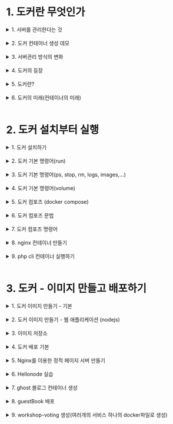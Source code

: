 # 1. 도커란 무엇인가

<details markdown="1">
<summary>1. 서버를 관리한다는 것</summary>

## 1. 서버를 관리한다는것

### 개요
- 도커는 컨테이너 기반의 오픈소스 가상화 플랫폼
- 다른 도구와 마찬가지로 어떤 문제를 해결하기 위해 만들어졌고
그 방법이 많은 사람들에게 인기를 끌면서 널리 사용

</details>
</br>

<details markdown="1">
<summary>2. 도커 컨테이너 생성 데모</summary>

</details>
</br>

<details markdown="1">
<summary>3. 서버관리 방식의 변화</summary>

## 1. 서버관리 방식의 변화

- 가상머신처럼 독립적으로 실행되지만
- 가상머신보다 빠르고
- 가상머신보다 쉽고
- 가상머신보다 효율적입니다

</details>
</br>

<details markdown="1">
<summary>4. 도커의 등장</summary>

## 1. 도커의 등장

- 2013년에 DotCloud(현 Docker)에서 첫 공개
- 컨테이너: 격리된 환경에서 작동하는 프로세스
- 리눅스 커널의 여러 기술을 활용
- 하드웨어 가상화 기술보다 가벼움
- 이미지 단위로 프로세스 실행 환경을 구성

</details>
</br>

<details markdown="1">
<summary>5. 도커란?</summary>

## 5. 도커란?

### 도커의 특징 - 확장성/이식성
- 도커가 설치되어 있다면 어디서든 컨테이너를 실행할 수 있음
- 특정 회사나 서비스에 종속적이지 않음
- 쉽게 개발서버를 만들 수 있고 테스트서버 생성도 간편함

</br>

### 도커의 특징 - 표준성
- 도커를 사용하지 않는 경우 ruby, nodejs, go, php로 만든 서비스들의 배포 방식은
제각각 다름
- 컨테이너라는 표준으로 서버를 배포하므로 모든 서비스들의 배포과정이 동일해짐

</br>

### 도커의 특징 - 이미지
- 이미지에서 컨테이너를 생성하기 때문에 반드시 이미지를 만드는 과정이 필요
- Dockerfile을 이용하여 이미지를 만들고 처음부터 재현 가능
- 빌드 서버에서 이미지를 만들면 해당 이미지를 이미지 저장소에 저장하고 운영서버
에서 이미지를 불러옴

</br>

### 도커의 특징 - 설정관리
- 설정은 보통 환경변수로 제어함
- MYSQL_PASS=password와 같이 컨테이너를 띄울때 환경변수를 같이 지정
- 하나의 이미지가 환경변수에 따라 동적으로 설정파일을 생성하도록 만들어져야함

</br>

### 도커의 특징 - 자원관리
 컨테이너는 삭제 후 새로 만들면 모든 데이터가 초기화됨
- 업로드 파일을 외부 스토리지와 링크하여 사용하거나 S3같은 별도의 저장소가 필요
- 세션이나 캐시를 memcached나 redis와 같은 외부로 분리

</br>

### 도커가 가져온 변화
- 클라우드 이미지보다 관리하기 쉬움
- 다른 프로세스와 격리되어 가상머신처럼 사용하지만 성능저하 (거의) 없음
- 복잡한 기술(namespace, cgroups, network, ...)을 몰라도 사용할 수 있음
- 이미지 빌드 기록이 남음(깃을통해)
- 코드와 설정으로 관리 > 재현 및 수정 가능
- 오픈소스 > 특정 회사 기술에 종속적이지 않음
</details>
</br>

<details markdown="1">
<summary>6. 도커의 미래(컨테이너의 미래)</summary>

## 6. 도커의 미래(컨테이너의 미래)
- 여러대의 서버와 여러개의 서비스를 관리하기 쉽게
### 스케줄링
- 컨테이너를 적당한 서버에 배포해 주는 작업
- 여러 대의 서버 중 가장 할일 없는 서버에 배포하거나 그냥 차례대로 배포 또는 아예
랜덤하게 배포
- 컨테이너 개수를 여러 개로 늘리면 적당히 나눠서 배포하고 서버가 죽으면 실행 중
이던 컨테이너를 다른 서버에 띄워줌

</br>

### 클러스터링
- 여러 개의 서버를 하나의 서버처럼 사용
- 작게는 몇 개 안 되는 서버부터 많게는 수천 대의 서버를 하나의 클러스터로
- 여기저기 흩어져 있는 컨테이너도 가상 네트워크를 이용하여 마치 같은 서버에 있
는 것처럼 쉽게 통신

</br>

### 서비스 디스커버리
- 서비스를 찾아주는 기능
- 클러스터 환경에서 컨테이너는 어느 서버에 생성될지 알 수 없고 다른 서버로 이동
할 수도 있음
- 따라서 컨테이너와 통신을 하기 위해서 어느 서버에서 실행중인지 알아야 하고 컨테
이너가 생성되고 중지될 때 어딘가에 IP와 Port같은 정보를 업데이트해줘야 함
- 키-벨류 스토리지에 정보를 저장할 수도 있고 내부 DNS 서버를 이용

</details>
</br>

# 2. 도커 설치부터 실행
<details markdown="1">
<summary>1. 도커 설치하기</summary>

## 1. 도커 설치하기
### MacOS or Windows
- 도커는 기본적으로 linux를 지원하기 때문에 MacOS와 Windows에 설치되는
Docker는 가상머신에 설치됨
- MacOS는 xhyve를 사용하고 Windows는 Hyper-V 사용
- Windows Pro에서만 설치가 가능했으나 Windows WSL 2를 이용하여 Home
버전도 설치 가능
- 그 외에 Windows 사용자는 VirtualBox에 ubuntu 리눅스를 설치하여 실습

</details>
</br>

<details markdown="1">
<summary>2. 도커 기본 명령어(run)</summary>

## 2. 도커 기본 명령어(run)
### run -컨테이너 실행

```
docker run [OPTIONS] IMAGE[:TAG|@DIGEST] [COMMAND] [ARG...]
```

|명령어|내용|
|------|---|
|-d|detached mode (백그라운드 모드)|
|-p|호스트와 컨테이너의 포트를 연결|
|-v|호스트와 컨테이너의 디렉토리를 연결|
|-e|컨테이너 내에서 사용할 환경변수 설정|
|--name|컨테이너 이름 설정|
|--rm|프로세스 종료시 컨테이너 자동 제거|
|-it|-i와 -t를 동시에 사용한 것으로 터미널 입력을 위한 옵션|
|--network|네트워크 연결|

</br>

### ubuntu 20.04 컨테이너 만들기
```
docker run ubuntu:20.04
```
- run 명령어를 사용하면 사용할 이미지가 저장되어 있는지 확인하고 없다면 다운로드
(pull) 한 후 컨테이너를 생성(create)하고 시작(start)합니다.
- 컨테이너는 정상적으로 실행됐지만 뭘 하라고 명령어를 전달하지 않았기 때문에 컨테
이너는 생성되자마자 종료됩니다. 
- 컨테이너는 프로세스이기 때문에 실행중인 프로세
스가 없으면 컨테이너는 종료됩니다.
- 조금 더 자세하게 설명하면 도커 이미지마다 컨테이너가 만들어질때 실행할 명령어를
지정할 수 있고 ubuntu:20.04는 "/bin/bash"가 지정되어 쉘이 실행되야 하지만, 입
력을 받을 수 있도록 "-it"옵션을 입력하지 않았기 때문에 바로 실행이 종료되었습니
다.

</br>

### /bin/sh 실행하기
```
docker run --rm -it ubuntu:20.04 /bin/sh
```

- 컨테이너 내부에 들어가기 위해 sh를 실행하고 키보드 입력을 위해 -it 옵션을 줍니다.
- 추가적으로 프로세스가 종료되면 컨테이너가 자동으로 삭제되도록 --rm 옵션도 추가
합니다.
- --rm 옵션이 없다면 컨테이너가 종료되더라도 삭제되지 않고 남아 있어 수동으로 삭제
해야 합니다.

</br>

### CentOS 실행하기
```
docker run --rm -it centos:8 /bin/sh
```

- 도커는 다양한 리눅스 배포판을 실행할 수 있습니다. 
- 공통점은 모두 동일한 커널을 사용한다는 점입니다.
- Ubuntu 또는 CentOS에 포함된 다양한 기본기능이 필요 없는 경우, Alpine 이라는 초
소형 (5MB) 이미지를 사용할 수도 있습니다.

</br>

### 웹 어플리케이션 실행하기
```
docker run --rm -p 5678:5678 hashicorp/http-echo -text="hello world"
```
- detached mode(백그라운드 모드)로 실행하기 위해 -d 옵션을 추가하고 -p 옵션을
추가하여 컨테이너 포트를 호스트의 포트로 연결하였습니다.
- 브라우저를 열고 localhost:5678에 접속하면 메시지를 볼 수 있습니다.

</br>

### Redis 실행하기
```
docker run --rm -p 1234:6379 redis
```
- Redis라는 메모리기반 데이터베이스를 실행합니다.
```
$ telnet localhost 1234 # telnet이 설치되어 있다면..
set hello world
+OK
get hello
$5
world
quit
```

</br>

### MySQL 실행하기
```
docker run -d -p 3306:3306 \
 -e MYSQL_ALLOW_EMPTY_PASSWORD=true \
 --name mysql \
 mysql:5.7
```
- Mysql 실행
```
docker exec -it mysql mysql
create database wp CHARACTER SET utf8;
grant all privileges on wp.* to wp@'%' identified by 'wp';
flush privileges;
quit
```

</br>

### exec 명령어
- exec 명령어는 run 명령어와 달리 실행중인 도커 컨테이너에 접속할 때 사용하며 컨테
이너 안에 ssh server등을 설치하지 않고 exec 명령어로 접속합니다.

</br>

### 워드프레스 블로그 실행하기
```
docker run -d -p 8080:80 \
 -e WORDPRESS_DB_HOST=host.docker.internal \
 -e WORDPRESS_DB_NAME=wp \
 -e WORDPRESS_DB_USER=wp \
 -e WORDPRESS_DB_PASSWORD=wp \
 wordpress
```
- 앞에서 만든 MySQL을 실행한 상태에서 생성합니다.
- 웹브라우저 localhost:8080으로 접속합니다.
</details>
</br>

<details markdown="1">
<summary>3. 도커 기본 명령어(ps, stop, rm, logs, images,...)</summary>

## 3. 도커 기본 명령어(ps, stop, rm, logs, images,...)
### ps 명령어
```
docker ps
```
- 실행중인 컨테이너 목록을 확인하는 명령어 입니다.
```
docker ps -a
```
- 중지된 컨테이너도 확인하려면 -a 옵션을 붙입니다

</br>

### stop 명령어
```
docker stop [OPTIONS] CONTAINER [CONTAINER...]
```
- 실행중인 컨테이너를 중지하는 명령어 입니다.
- 실행중인 컨테이너를 하나 또는 여러개 (띄어쓰기) 중지할 수 있습니다.

</br>

### rm 명령어
```
docker rm [OPTIONS] CONTAINER [CONTAINER...]
```
- 종료된 컨테이너를 완전히 제거하는 명령어 입니다.
- mysql, wordpress를 제외한 컨테이너를 제거하세요.

</br>

### logs 명령어
```
docker logs [OPTIONS] CONTAINER
```
- 컨테이너가 정상적으로 동작하는지 확인하는 좋은 방법은 로그를 확인하는 것 입니다.
- 기본 옵션과 -f, --tail 옵션을 살펴보니다.

</br>

### images 명령어
```
docker images [OPTIONS] [REPOSITORY[:TAG]]
```
- 도커가 다운로드한 이미지 목록을 보는 명령어입니다.

</br>

### pull 명령어
```
docker pull [OPTIONS] NAME[:TAG|@DIGEST]
```
- 이미지를 삭제하는 방법 입니다.
```
docker pull ubuntu:18.04
```

</br>

### rmi 명령어
```
docker rmi [OPTIONS] IMAGE [IMAGE...]
```
- 이미지를 삭제하는 방법입니다.
- images 명령어를 통해 얻는 이미지 목록에서 이미지 ID를 입력하면 삭제가 됩니다. 단,
컨테이너가 실행중인 이미지는 삭제되지 않습니다.

</br>

### network create 명령어
```
docker network create [OPTIONS] NETWORK
```
- 도커 컨테이너끼리 이름으로 통신할 수 있는 가상 네트워크를 만듭니다.
```
docker network create app-network
```
- app-network 라는 이름으로 wordpress와 mysql이 통신할 네트워크를 만듭니다.

</br>

### network connect 명령어
```
docker network connect [OPTIONS] NETWORK CONTAINER
```
- 기존에 생성된 컨테이너에 네트워크를 추가합니다.
```
docker network connect app-network mysql
```
- mysql 컨테이너에 네트워크를 추가합니다.

</br>

### network option 명령어
```
docker run -d -p 8080:80 \
 --network=app-network \
 -e WORDPRESS_DB_HOST=mysql \
 -e WORDPRESS_DB_NAME=wp \
 -e WORDPRESS_DB_USER=wp \
 -e WORDPRESS_DB_PASSWORD=wp \
 wordpress
```

- 워드프레스를 app-network에 속하게 하고 mysql을 이름으로 접근합니다.
</details>
</br>

<details markdown="1">
<summary>4. 도커 기본 명령어(volume)</summary>

## 4. 도커 기본 명령어(volume)
### volume mount (-v) 명령어
```
docker stop mysql
docker rm mysql
docker run -d -p 3306:3306 \
 -e MYSQL_ALLOW_EMPTY_PASSWORD=true \
 --network=app-network \
 --name mysql \
 -v /Users/subicura/Workspace/github.com/subicura/docker-guide/ch02/mysql:/var/lib/mysql \
 mysql:5.7
```
- mysql을 삭제후에 다시 실행하면 데이터베이스 오류가 발생합니다.

```
-v /my/own/datadir:/var/lib/mysql
```

</details>
</br>

<details markdown="1">
<summary>5. 도커 컴포즈 (docker compose)</summary>

## 5. 도커 컴포즈 (docker compose)
### 설치 확인
```
$ docker-compose version
docker-compose version 1.26.2, build eefe0d31
docker-py version: 4.2.2
CPython version: 3.7.7
OpenSSL version: OpenSSL 1.1.1g 21 Apr 2020
```
- Linux는 다음 명령어로 설치합니다.
```
sudo curl -L "https://github.com/docker/compose/releases/download/1.26.0/
docker-compose-$(uname -s)
sudo chmod +x /usr/local/bin/docker-compose
```

</br>

### docker-compose.yml
```
version: '2'
services:
  db:
    image: mysql:5.7
    volumes:
      - ./mysql:/var/lib/mysql
    restart: always
    environment:
      MYSQL_ROOT_PASSWORD: wordpress
      MYSQL_DATABASE: wordpress
      MYSQL_USER: wordpress
      MYSQL_PASSWORD: wordpress
  wordpress:
    image: wordpress:latest
    volumes:
      - ./wp:/var/www/html
    ports:
      - "8000:80"
    restart: always
    environment:
      WORDPRESS_DB_HOST: db:3306
      WORDPRESS_DB_PASSWORD: wordpress
```

</br>

### up 명령어
```
docker-compose up -d
```
- docker compose를 이용하여 mysql과 wordpress를 실행합니다.

</br>

### down 명령어
```
docker-compose down
```
- docker compose를 이용하여 mysql과 wordpress를 종료합니다
</details>
</br>

<details markdown="1">
<summary>6. 도커 컴포즈 문법</summary>

## 6. 도커 컴포즈 문법
### version
```
version: '3'
```
- docker-compose.yml 파일의 명세 버전
- docker-compose.yml 버전에 따라 지원하는 도커 엔진 버전도 다름

</br>

### services
```
services:
 postgres:
 ...
 django:
 ...
```
- 실행할 컨테이너 정의
- docker run --name django과 같다고 생각할 수 있음

</br>

### image
```
services:
 django:
 image: django-sample
```
- 컨테이너에 사용할 이미지 이름과 태그
- 태그를 생략하면 latest
- 이미지가 없으면 자동으로 pull

</br>

### ports
```
services:
 django:
 ...
 ports:
 - "8000:8000"
```
- 컨테이너와 연결할 포트(들)
- {호스트 포트}:{컨테이너 포트}

</br>

### environment
```
services:
 mysql:
 ...
 environment:
 - MYSQL_ROOT_PASSWORD=somewordpress: '3'
```
- 컨테이너에서 사용할 환경변수(들)
- {환경변수 이름}:{값}

</br>

### volumes
```
services:
 django:
 ...
 volumes:
 - ./app:/app
```
- 마운트하려는 디렉터리(들)
- {호스트 디렉터리}:{컨테이너 디렉터리}

</br>

### restart
```
services:
 django:
 restart: always
```
- 재시작 정책
- restart: "no"
- restart: always
- restart: on-failure
- restart: unless-stopped

</br>

### build
```
django:
 build:
 context: .
 dockerfile: ./compose/django/Dockerfile-dev
```
- 이미지를 자체 빌드 후 사용
- image 속성 대신 사용함
- 여기에 사용할 별도의 도커 파일이 필요함
</details>
</br>

<details markdown="1">
<summary>7. 도커 컴포즈 명령어</summary>

## 7. 도커 컴포즈 명령어
### up
- docker-compose.yml에 정의된 컨테이너를 실행
  - docker-compose up
  - docker-compose up -d
    - docker run의 -d 옵션과 동일
  - docker-compose up --force-recreate
    - 컨테이너를 새로 만들기
  - docker-compose up --build
    - 도커 이미지를 다시 빌드(build로 선언했을 때만)

</br>

### start
- 멈춘 컨테이너를 재개
  - docker-compose start
  - docker-compose start wordpress
    - wordpress 컨테이너만 재개

</br>

### restart
- 컨테이너를 재시작
  - docker-compose restart
  - docker-compose restart wordpress
    - wordpress 컨테이너만 재시작

</br>

### stop
- 컨테이너 멈춤
  - docker-compose stop
  - docker-compose stop wordpress
    - wordpress 컨테이너만 멈춤

</br>

### down
- 컨테이너를 종료하고 삭제
- docker-compose down

</br>

### logs
- 컨테이너의 로그
  - docker-compose logs
  - docker-compose logs -f
    - 로그 follow

</br>

### ps
- 컨테이너 목록
  - docker-compose ps

</br>

### exec
- 실행 중인 컨테이너에서 명령어 실행
  - docker-compose exec {컨테이너 이름} {명령어}
  - docker-compose exec wordpress bash

</br>

### build
- 컨테이너 build 부분에 정의된 내용대로 빌드
  - build로 선언된 컨테이너만 빌드됨
  - docker-compose build
  - docker-compose build wordpress
    - wordpress 컨테이너만 build
</details>
</br>

<details markdown="1">
<summary>8. nginx 컨테이너 만들기</summary>

## 8. nginx 컨테이너 만들기

**index.html**

```
hello world
```

**run**

```
$ docker run -d --rm \
  -p 50000:80 \
  -v $(pwd)/index.html:/usr/share/nginx/html/index.html \
  nginx
```

</details>
</br>

<details markdown="1">
<summary>9. php cli 컨테이너 실행하기</summary>

## 9. php cli 컨테이너 실행하기
### Cli

**hello.php**

```
<?php phpinfo() ?>
```

**run**

```
$ docker run --rm \
  -v $(pwd)/hello.php:/app/hello.php \
  php:7 \
  php /app/hello.php

```

### docker-compose
```yml
version: '2'

services:
  app:
    image: php:7
    volumes:
      - ./hello.php:/app/hello.php
    command: "php /app/hello.php"
```

</details>
</br>

# 3. 도커 - 이미지 만들고 배포하기

<details markdown="1">
<summary>1. 도커 이미지 만들기 - 기본</summary>

## 1. 도커 이미지 만들기 - 기본

### 이미지란
- 도커는 레이어드 파일 시스템 기반
- AUFS, BTRFS, Overlayfs, ...
- 이미지는 프로세스가 실행되는 파일들의 집합(환경)
- 프로세스는 환경(파일)을 변경할 수 있음
- 이 환경을 저장해서 새로운 이미지를 만든다

### 예시 - Git 설치
```
$ docker run -it --name git ubuntu:latest bash
root@2f8bfff679f9:/# git
bash: git: command not found
root@2f8bfff679f9:/# apt-get update
root@2f8bfff679f9:/# apt-get install -y git
root@2f8bfff679f9:/# git --version
git version 2.17.1
```
- docker build -t subicura/ubuntu:git01.
-      명령어    이름공간/이미지이름/태그/빌드컨텍스트

### TDD 하듯이
- 한번에 성공하는 빌드는 없음
- 파란불(빌드 성공)이 뜰 때까지 많은 빨간불(빌드 실패)를 경험함
- 일단 파란불이 켜져도 리팩토링을 통해 더 최적화된 이미지 생성

### Dockerfile
|FROM|기본이미지|
|------|---|
|RUN|쉘 명령어 실행|
|CMD|컨테이너 기본 실행 명령어 (Entrypoint의 인자로 사용)|
|EXPOSE|오픈되는 포트 정보|
|ENV|환경변수 설정|
|ADD|파일 또는 디렉토리 추가. URL/ZIP 사용가능|
|COPY|파일 또는 디렉토리 추가|
|ENTRYPOINT|컨테이너 기본 실행 명령어|
|VOLUME|외부 마운트 포인트 생성|
|USER|RUN, CMD, ENTRYPOINT를 실행하는 사용자|
|WORKDIR|작업 디렉토리 설정|
|ARGS|빌드타임 환경변수 설정|
|LABEL|key - value 데이터|
|ONBUILD|다른 빌드의 베이스로 사용될때 사용하는 명령어|

### 이미지 빌드하기
```
docker build -t {이미지명:이미지태그} {빌드 컨텍스트}
$ docker build -t sample:1 .
```
- 현재 디렉토리의 Dockerfile로 빌드
  -f <Dockerfile 위치> 옵션을 사용해 다른 위치의 Dockerfile 파일 사용 가능
  -t 명령어로 도커 이미지 이름을 지정
  - {네임스페이스}/{이미지이름}:{태그} 형식
- 마지막에는 빌드 컨텍스트 위치를 지정
  - 현재 디렉터리를 의미하는 점(.)을 주로 사용
  - 필요한 경우 다른 디렉터리를 지정할 수도 있음

### .dockerignore
-.gitignore와 비슷한 역할
- 도커 빌드 컨텍스트에서 지정된 패턴의 파일을 무시
- .git이나 민감한 정보를 제외하는 용도로 주로 사용
- .git이나 에셋 디렉터리만 제외시켜도 빌드 속도 개선
이미지 빌드 시에 사용하는 파일은 제외시키면 안 됨

### Git을 설치한 ubuntu 이미지
```
FROM ubuntu:latest
RUN apt-get update
RUN apt-get install -y git
```
- Dockerfile 을 만들고 빌드합니다.
```
$ docker build -t ubuntu:git-dockerfile .
$ docker images | grep ubuntu
```
</details>
</br>

<details markdown="1">
<summary>2. 도커 이미지 만들기 - 웹 애플리케이션 (nodejs)</summary>

## 2. 도커 이미지 만들기 - 웹 애플리케이션 (nodejs)

### Nodejs 웹 애플리케이션
```
$ npm init
$ npm i fastify --save
```
- https://www.fastify.io/docs/latest/Getting-Started/
- 소스 파일 복사 > COPY 명령어
- node_modules 제외 > .dockerignore

- app.js
```js
// Require the framework and instantiate it
const fastify = require('fastify')({
 logger: true
})
// Declare a route
fastify.get('/', function (request, reply) {
 reply.send({ hello: 'world' })
})
// Run the server!
fastify.listen(3000, '0.0.0.0', function (err, address) {
 if (err) {
 fastify.log.error(err)
 process.exit(1)
 }
 fastify.log.info(`server listening on ${address}`)
})

```

</br>

- Dockerfile
```
# 1. node 설치
FROM ubuntu:20.04
RUN apt-get update
RUN DEBIAN_FRONTEND=noninteractive apt-get install -y nodejs npm
# 2. 소스 복사
COPY . /usr/src/app
# 3. Nodejs 패키지 설치
WORKDIR /usr/src/app
RUN npm install
# 4. WEB 서버 실행 (Listen 포트 정의)
EXPOSE 3000
CMD node app.js
```


- .dockerignore
```
node_modules/*
```

- 이미지 빌드하기
```
docker build -t subicura/app .
```

- 컨테이너 실행하기
```
docker run --rm -d -p 3000:3000 subicura/app
```

</br>

- Dockerfile(v2)
```
# 1. node 이미지 사용
FROM node:12
# 2. 소스 복사
COPY . /usr/src/app
# 3. Nodejs 패키지 설치
WORKDIR /usr/src/app
RUN npm install
# 4. WEB 서버 실행 (Listen 포트 정의)
EXPOSE 3000
CMD node app.js
```

</br>

- Dockerfile(v3)
```
# 1. node 이미지 사용
FROM node:12
# 2. 패키지 우선 복사
COPY ./package* /usr/src/app/
WORKDIR /usr/src/app
RUN npm install
# 3. 소스 복사
COPY . /usr/src/app
# 4. WEB 서버 실행 (Listen 포트 정의)
EXPOSE 3000
CMD node app.js
```

</br>

- Dockerfile(v4)
```
# 1. node 이미지 사용
FROM node:12-alpine
# 2. 패키지 우선 복사
COPY ./package* /usr/src/app/
WORKDIR /usr/src/app
RUN npm install
# 3. 소스 복사
COPY . /usr/src/app
# 4. WEB 서버 실행 (Listen 포트 정의)
EXPOSE 3000
CMD node app.js
```

</br>

### FROM
```
FROM [--platform=<platform>] <image>[:<tag>] [AS <name>]
```
- 베이스 이미지 지정
- FROM ubuntu:latest
- FROM node:12
- FROM python:3

</br>

### COPY
```
COPY [--chown=<user>:<group>] <src>... <dest>
```
- 파일 또는 디렉토리 추가
- COPY index.html /var/www/html/
- COPY ./app /usr/src/app

</br>

### RUN
```
RUN <command>
```
- 명령어 실행
- RUN apt-get update
- RUN npm install

</br>

### WORKDIR
```
WORKDIR /path/to/workdir
```
- 작업 디렉토리 변경
- WORKDIR /app

</br>

### EXPOSE
```
WORKDIR /path/to/workdir
```
- 컨테이너에서 사용하는 포트 정보
- EXPOSE 8000

</br>

### CMD
```
CMD ["executable","param1","param2"]
CMD command param1 param2
```
- 컨테이너 생성시 실행할 명령어
- CMD ["node", "app.js"]
- CMD node app.js

</details>
</br>

<details markdown="1">
<summary>3. 이미지 저장소</summary>

## 3. 이미지 저장소
### 이미지 저장 명령어
- docker login
- docker push {ID}/example
- docker pull {ID}/example


</br>

### docker hub
- hub.docker.com
- 내이미지를 도커허브에 올리고 누구나 받을수 있다. 
  - 깃허브 처름 private이 있으나 무료버전은 하나밖에 사용불가

  </details>

</br>

  <details markdown="1">
<summary>4. 도커 배포 기본</summary>

## 4. 도커 배포 기본
### 배포하기
```
docker run -d -p 3000:3000 subicura/app
```
- 컨테이너 실행 = 이미지 pull + 컨테이너 start
- 도커 허브에 올리는 순간 아무나 사용할수있다. (public 한정)
  </details>

  </br>
  
  <details markdown="1">
<summary>5. Nginx를 이용한 정적 페이지 서버 만들기</summary>

## 5. Nginx를 이용한 정적 페이지 서버 만들기
### 실습한파일
**index.html**

```
<html>
  <head>
    <title>도커 이미지 예제</title>
    <meta http-equiv="Content-Type" content="text/html; charset=utf-8"/>
  </head>
  <body>
    <h1>Nginx 서버를 도커 이미지로 만들었습니다.</h1>
  </body>
</html>
```

**Dockerfile**

```
FROM nginx
COPY index.html /usr/share/nginx/html/index.html
```

**run**

```
$ docker build -t lab02/exam1 .
$ docker run -d --rm \
  -p 50000:80 \
  lab02/exam1
```
</details>
</br>

<details markdown="1">
<summary>6. Hellonode 실습</summary>

## 6. Hellonode 실습
### 실습한파일
**server.js**

```js
const http = require('http');
const os = require('os');

const port = process.env.PORT || 8080;

process.on('SIGINT', function() {
  console.log('shutting down...');
  process.exit(1);
});

var handleRequest = function(request, response) {
  console.log(`Received request for URL: ${request.url}`);
  response.writeHead(200);
  response.end(`Hello, World!\nHostname: ${os.hostname()}\n`);
};

var www = http.createServer(handleRequest);
www.listen(port, () => {
  console.log(`server listening on port ${port}`);
});
```

</br>

**Dockerfile**

```
FROM   node:12-alpine
COPY   server.js /app/
EXPOSE 8080
CMD    ["node", "/app/server.js"]
```

</br>

**run**

```
$ docker build -t hellonode .
$ docker run --rm -d \
  -p 60000:8080 \
  hellonode
```
</details>
</br>

<details markdown="1">
<summary>7. ghost 블로그 컨테이너 생성</summary>

## 7. ghost 블로그 컨테이너 생성
### 실습한파일
- 문제
```
- Ghost 블로그를 컨테이너로 실행하고 외부에서 접속가능하게 포트를 노출합니다.

- 참고링크
  - https://hub.docker.com/_/ghost
- 컨테이너 이미지 정보
  - 이미지: ghost:latest
  - 리스닝포트: 2368
  - 데이터저장: /var/lib/ghost/content
- 실습내용
  - 60000 포트로 오픈합니다.
  - 업로드 데이터가 유실되지 않게 볼륨을 마운트 합니다.
  - 관리자에서 미리보기 페이지가 정상작동하도록 환경변수를 설정합니다.
  - docker-compose.yml 파일로 작성합니다.
```

**Dockerfile**

```
version: '3'

services:
  ghost:
    image: ghost
    ports:
      - "60000:2368"
    volumes:
      - ./ghost_data:/var/lib/ghost/content
    environment:
      url: http://localhost:60000

```


</details>
</br>

<details markdown="1">
<summary>8. guestBook 배포</summary>

## 8. guestBook 배포
### 실습한파일


**Dockerfile**

```
version: '3'
services:
  frontend:
    image: subicura/guestbook-frontend:latest
    environment:
      PORT: 8000
      GUESTBOOK_API_ADDR: backend:8000
    ports:
      - "62000:8000"
  backend:
    image: subicura/guestbook-backend:latest
    environment:
      PORT: 8000
      GUESTBOOK_DB_ADDR: mongodb:27017
    restart: always
  mongodb:
    image: mongo:4


```


</details>
</br>

<details markdown="1">
<summary>9. workshop-voting 생성(여러개의 서비스 하나의 docker파일로 생성)</summary>

## 9. workshop-voting 생성(여러개의 서비스 하나의 docker파일로 생성)
### 실습한파일


**Dockerfile**

```
# $ cd vote
# $ docker build -t voting-vote .
# $ cd worker
# $ docker build -t voting-worker .
# $ cd result
# $ docker build -t voting-result .

version: '3'

services:
  vote:
    image: voting-vote
    ports:
      - "60001:80"
  redis:
    image: redis:alpine
  worker:
    image: voting-worker
  db:
    image: postgres:9.4
    environment:
      POSTGRES_HOST_AUTH_METHOD: trust
  result:
    image: voting-result
    ports:
      - "60002:80"



```


</details>
</br>